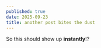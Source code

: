 ```yaml
---
published: true
date: 2025-09-23
title: another post bites the dust
---
```

So this should show up **instantly**!?